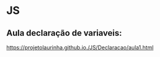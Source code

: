 # JS

## Aula declaração de variaveis:
  https://projetolaurinha.github.io./JS/Declaracao/aula1.html
